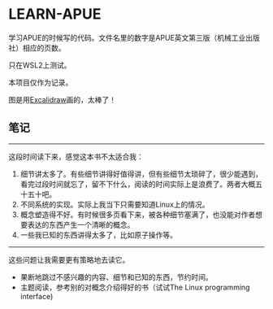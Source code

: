 # LEARN-APUE

学习APUE的时候写的代码。文件名里的数字是APUE英文第三版（机械工业出版社）相应的页数。

只在WSL2上测试。

本项目仅作为记录。

图是用[Excalidraw](https://github.com/excalidraw/excalidraw)画的，太棒了！

## 笔记

---

这段时间读下来，感觉这本书不太适合我：
1. 细节讲太多了。有些细节讲得好值得讲，但有些细节太琐碎了，很少能遇到，看完过段时间就忘了，留不下什么，阅读的时间实际上是浪费了。两者大概五十五十吧。
2. 不同系统的实现。实际上我当下只需要知道Linux上的情况。
3. 概念塑造得不好。有时候很多页看下来，被各种细节塞满了，也没能对作者想要表达的东西产生一个清晰的概念。
4. 一些我已知的东西讲得太多了，比如原子操作等。

---

这些问题让我需要更有策略地去读它。

- 果断地跳过不感兴趣的内容、细节和已知的东西，节约时间。
- 主题阅读，参考别的对概念介绍得好的书（试试The Linux programming interface)
